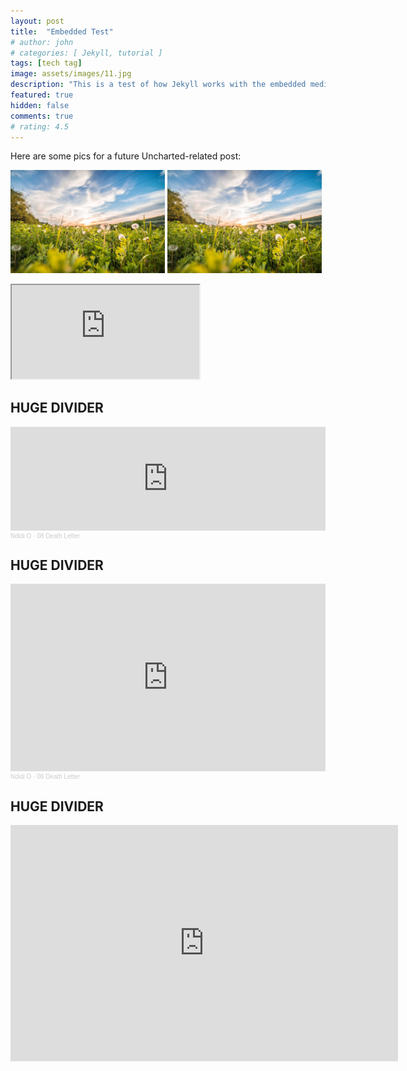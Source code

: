 ```yaml
---
layout: post
title:  "Embedded Test"
# author: john
# categories: [ Jekyll, tutorial ]
tags: [tech tag]
image: assets/images/11.jpg
description: "This is a test of how Jekyll works with the embedded media."
featured: true
hidden: false
comments: true
# rating: 4.5
---
```


Here are some pics for a future Uncharted-related post:


<img src="/assets/images/8.jpg" width="49%"> <img src="/assets/images/8.jpg" width="49%"> 


<div class="embed-responsive embed-responsive-16by9">
  <iframe class="embed-responsive-item" src="https://www.youtube.com/embed/mc2hz3LJhTY" allowfullscreen></iframe>
</div>

## HUGE DIVIDER

<iframe width="100%" height="166" scrolling="no" frameborder="no" allow="autoplay" src="https://w.soundcloud.com/player/?url=https%3A//api.soundcloud.com/tracks/342693606&color=%23ff5500&auto_play=false&hide_related=false&show_comments=true&show_user=true&show_reposts=false&show_teaser=true"></iframe><div style="font-size: 10px; color: #cccccc;line-break: anywhere;word-break: normal;overflow: hidden;white-space: nowrap;text-overflow: ellipsis; font-family: Interstate,Lucida Grande,Lucida Sans Unicode,Lucida Sans,Garuda,Verdana,Tahoma,sans-serif;font-weight: 100;"><a href="https://soundcloud.com/ndidio" title="Ndidi O" target="_blank" style="color: #cccccc; text-decoration: none;">Ndidi O</a> · <a href="https://soundcloud.com/ndidio/08-death-letter" title="08 Death Letter" target="_blank" style="color: #cccccc; text-decoration: none;">08 Death Letter</a></div>

## HUGE DIVIDER

<iframe width="100%" height="300" scrolling="no" frameborder="no" allow="autoplay" src="https://w.soundcloud.com/player/?url=https%3A//api.soundcloud.com/tracks/342693606&color=%23ff5500&auto_play=false&hide_related=false&show_comments=true&show_user=true&show_reposts=false&show_teaser=true&visual=true"></iframe><div style="font-size: 10px; color: #cccccc;line-break: anywhere;word-break: normal;overflow: hidden;white-space: nowrap;text-overflow: ellipsis; font-family: Interstate,Lucida Grande,Lucida Sans Unicode,Lucida Sans,Garuda,Verdana,Tahoma,sans-serif;font-weight: 100;"><a href="https://soundcloud.com/ndidio" title="Ndidi O" target="_blank" style="color: #cccccc; text-decoration: none;">Ndidi O</a> · <a href="https://soundcloud.com/ndidio/08-death-letter" title="08 Death Letter" target="_blank" style="color: #cccccc; text-decoration: none;">08 Death Letter</a></div>

## HUGE DIVIDER


<iframe src="https://player.twitch.tv/?video=651615319&parent=93997e132818.ngrok.io" frameborder="0" allowfullscreen="true" scrolling="no" height="378" width="620"></iframe>




<!-- ![]({{ site.baseurl }}/assets/images/8.jpg) ![]({{ site.baseurl }}/assets/images/8.jpg) -->


